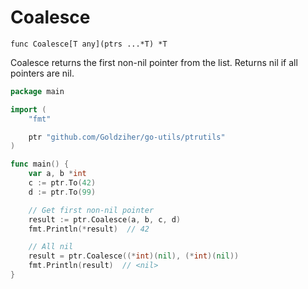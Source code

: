 # Coalesce

`func Coalesce[T any](ptrs ...*T) *T`

Coalesce returns the first non-nil pointer from the list. Returns nil if all pointers are nil.

```go
package main

import (
	"fmt"

	ptr "github.com/Goldziher/go-utils/ptrutils"
)

func main() {
	var a, b *int
	c := ptr.To(42)
	d := ptr.To(99)

	// Get first non-nil pointer
	result := ptr.Coalesce(a, b, c, d)
	fmt.Println(*result)  // 42

	// All nil
	result = ptr.Coalesce((*int)(nil), (*int)(nil))
	fmt.Println(result)  // <nil>
}
```

